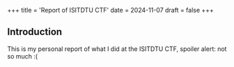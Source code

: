 +++
title = 'Report of ISITDTU CTF'
date = 2024-11-07
draft = false
+++
## Introduction

This is my personal report of what I did at the ISITDTU CTF, spoiler alert: not so much :(
